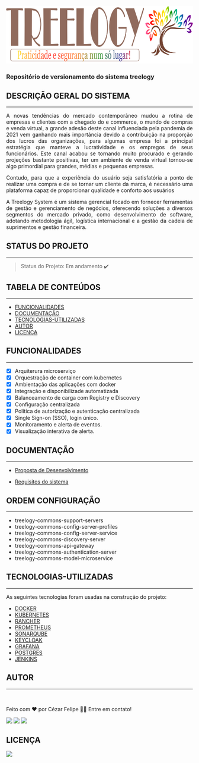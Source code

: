 

<img src="./assets/icone-treelogy-v2.png">

<h3 align="justify">Repositório de versionamento do sistema treelogy</h3>

## DESCRIÇÃO GERAL DO SISTEMA
---

<p align="justify"> A novas tendências do mercado contemporâneo mudou a rotina de empresas e clientes com a chegado do e commerce, o mundo de compras e venda virtual, a grande adesão deste canal influenciada pela pandemia de 2021 vem ganhando mais importância devido a contribuição
na proporção dos lucros das organizações, para algumas empresa foi a principal estratégia
que manteve a lucratividade e os empregos de seus funcionários.
Este canal acabou se tornando muito procurado e gerando projeções bastante positivas, ter um
ambiente de venda virtual tornou-se algo primordial para grandes, médias e pequenas empresas.
</p>

<p align="justify">Contudo, para que a experiência do usuário seja satisfatória a ponto de realizar uma compra e de se tornar um cliente da marca, é necessário uma plataforma capaz de proporcionar
qualidade e conforto aos usuários</p>

<p align="justify">A Treelogy System é um sistema gerencial focado em fornecer ferramentas de gestão e
gerenciamento de negócios, oferecendo soluções a diversos segmentos do mercado privado,
como desenvolvimento de software, adotando metodologia ágil, logística internacional e a
gestão da cadeia de suprimentos e gestão financeira.</p>

## STATUS DO PROJETO
---

> Status do Projeto: Em andamento :heavy_check_mark:

## TABELA DE CONTEÚDOS
---

 <!--ts-->
   * [FUNCIONALIDADES](#FUNCIONALIDADES)
   * [DOCUMENTAÇÃO](#DOCUMENTAÇÃO)
   * [TECNOLOGIAS-UTILIZADAS](#TECNOLOGIAS-UTILIZADAS)
   * [AUTOR](#AUTOR)
   * [LICENÇA](#LICENÇA)
<!--te-->
 

## FUNCIONALIDADES
---
- [X] Arquiterura microserviço
- [X] Orquestração de container com kubernetes
- [X] Ambientação das aplicações com docker
- [X] Integração e disponibilizade automatizada
- [X] Balanceamento de carga com Registry e Discovery 
- [X] Configuração centralizada
- [X] Politica de autorização e autenticação centralizada
- [X] Single Sign-on (SSO), login único.
- [X] Monitoramento e alerta de eventos.
- [X] Visualização interativa de alerta.

## DOCUMENTAÇÃO
---

- [Proposta de Desenvolvimento](./assets/proposta%20desenvolvimento%20software%20-%20Treelogy.pdf)

- [Requisitos do sistema](./assets/Documento%20de%20requisitos%20-%20treelogy%20system.pdf)


## ORDEM CONFIGURAÇÃO
---

- treelogy-commons-support-servers
- treelogy-commons-config-server-profiles
- treelogy-commons-config-server-service
- treelogy-commons-discovery-server
- treelogy-commons-api-gateway
- treelogy-commons-authentication-server
- treelogy-commons-model-microservice

## TECNOLOGIAS-UTILIZADAS
---

As seguintes tecnologias foram usadas na construção do projeto:

- [DOCKER](https://docs.docker.com/desktop/windows/install/)
- [KUBERNETES](https://kubernetes.io/pt-br/)
- [RANCHER](https://rancher.com/)
- [PROMETHEUS](https://prometheus.io/)
- [SONARQUBE](https://docs.sonarqube.org/latest/)
- [KEYCLOAK](https://www.keycloak.org/documentation)
- [GRAFANA](https://grafana.com/docs/grafana/latest/)
- [POSTGRES](https://www.postgresql.org/docs/)
- [JENKINS](https://www.jenkins.io/doc/)

## **AUTOR**
---

<img style="border-radius: 50%;" src="https://avatars.githubusercontent.com/u/29206101?v=4" width="100px;" alt=""/>

Feito com ❤️ por Cézar Felipe 👋🏽 Entre em contato!

 <a href="https://www.instagram.com/cezar_felpis/" target="_blank"><img src="https://img.shields.io/badge/-Instagram-%23E4405F?style=for-the-badge&logo=instagram&logoColor=white" target="_blank"></a>
  <a href = "mailto:cezarfelipe2008@outlook.com"><img src="https://img.shields.io/badge/-Gmail-%23333?style=for-the-badge&logo=gmail&logoColor=white" target="_blank"></a>
  <a href="https://www.linkedin.com/in/cezarfelipedasilva/" target="_blank"><img src="https://img.shields.io/badge/-LinkedIn-%230077B5?style=for-the-badge&logo=linkedin&logoColor=white" target="_blank"></a> 
    
## LICENÇA
<a href="https://github.com/CezarFelipe/micro-service-springcloud/blob/main/LICENSE" target="_blank"><img src="https://img.shields.io/badge/license-MIT-green" target="_blank"></a>

